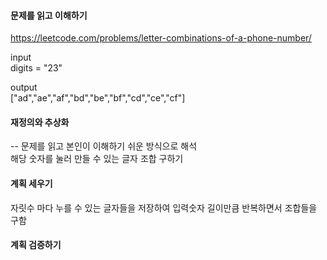 #### 문제를 읽고 이해하기
https://leetcode.com/problems/letter-combinations-of-a-phone-number/

input</br>
digits = "23"

output</br>
["ad","ae","af","bd","be","bf","cd","ce","cf"]


#### 재정의와 추상화<br>
-- 문제를 읽고 본인이 이해하기 쉬운 방식으로 해석<br>
해당 숫자를 눌러 만들 수 있는 글자 조합 구하기

#### 계획 세우기<br>
자릿수 마다 누를 수 있는 글자들을 저장하여 입력숫자 길이만큼 반복하면서 조합들을 구함

#### 계획 검증하기
